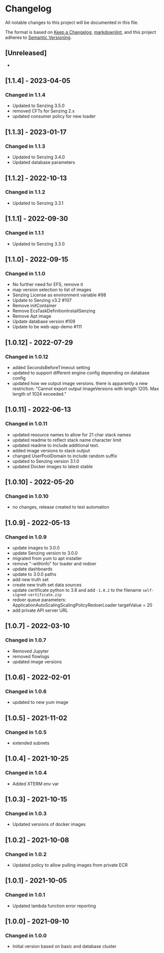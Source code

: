 # Changelog

All notable changes to this project will be documented in this file.

The format is based on [Keep a Changelog](https://keepachangelog.com/en/1.0.0/),
[markdownlint](https://dlaa.me/markdownlint/),
and this project adheres to [Semantic Versioning](https://semver.org/spec/v2.0.0.html).

## [Unreleased]

-

## [1.1.4] - 2023-04-05

### Changed in 1.1.4

- Updated to Senzing 3.5.0
- removed CFTs for Senzing 2.x
- updated consumer policy for new loader

## [1.1.3] - 2023-01-17

### Changed in 1.1.3

- Updated to Senzing 3.4.0
- Updated database parameters

## [1.1.2] - 2022-10-13

### Changed in 1.1.2

- Updated to Senzing 3.3.1

## [1.1.1] - 2022-09-30

### Changed in 1.1.1

- Updated to Senzing 3.3.0

## [1.1.0] - 2022-09-15

### Changed in 1.1.0

- No further need for EFS, remove it
- map version selection to list of images
- Senzing License as environment variable #98
- Update to Senzing v3.2 #107
- Remove initContainer
- Remove EcsTaskDefinitionInstallSenzing
- Remove Apt image
- Update database version #109
- Update to be web-app-demo #111

## [1.0.12] - 2022-07-29

### Changed in 1.0.12

- added SecondsBeforeTimeout setting
- updated to support different engine config depending on database config
- updated how we output image versions.  there is apparently a new restriction: "Cannot export output ImageVersions with length 1205. Max length of 1024 exceeded."

## [1.0.11] - 2022-06-13

### Changed in 1.0.11

- updated resource names to allow for 21 char stack names
- updated readme to reflect stack name character limit
- updated readme to include additional text.
- added image versions to stack output
- changed UserPoolDomain to include random suffix
- updated to Senzing version 3.1.0
- updated Docker images to latest stable

## [1.0.10] - 2022-05-20

### Changed in 1.0.10

- no changes, release created to test automation

## [1.0.9] - 2022-05-13

### Changed in 1.0.9

- update images to 3.0.0
- update Senzing version to 3.0.0
- migrated from yum to apt installer
- remove "-withinfo" for loader and redoer
- update dashboards
- update to 3.0.0 paths
- add new truth set
- create new truth set data sources
- update certificate python to 3.8 and add `-1.0.2` to the filename `self-signed-certificate.zip`
- redoer queue parameters: ApplicationAutoScalingScalingPolicyRedoerLoader targetValue = 20
- add private API server URL

## [1.0.7] - 2022-03-10

### Changed in 1.0.7

- Removed Jupyter
- removed flowlogs
- updated image versions

## [1.0.6] - 2022-02-01

### Changed in 1.0.6

- updated to new yum image

## [1.0.5] - 2021-11-02

### Changed in 1.0.5

- extended subnets

## [1.0.4] - 2021-10-25

### Changed in 1.0.4

- Added XTERM env var

## [1.0.3] - 2021-10-15

### Changed in 1.0.3

- Updated versions of docker images

## [1.0.2] - 2021-10-08

### Changed in 1.0.2

- Updated policy to allow pulling images from private ECR

## [1.0.1] - 2021-10-05

### Changed in 1.0.1

- Updated lambda function error reporting

## [1.0.0] - 2021-09-10

### Changed in 1.0.0

- Initial version based on basic and database cluster
